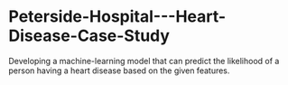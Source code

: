 # Peterside-Hospital---Heart-Disease-Case-Study
Developing a machine-learning model that can predict the likelihood of a person having a heart disease based on the given features.
